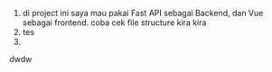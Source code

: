 1. di project ini saya mau pakai Fast API sebagai Backend, dan Vue sebagai frontend. coba cek file structure kira kira 
2. tes
3. 

dwdw
